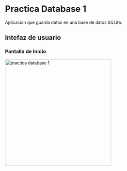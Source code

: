 # Practica Database 1

Aplicacion que guarda datos en una base de datos SQLite.


## Intefaz de usuario

### Pantalla de Inicio

<img src="https://github.com/danieldevelop/AIEP4S_Taller_Aplicaciones_Moviles/assets/51731637/21037848-9b94-4dc9-9ad2-c75645995d75" alt="practica database 1" height="350">